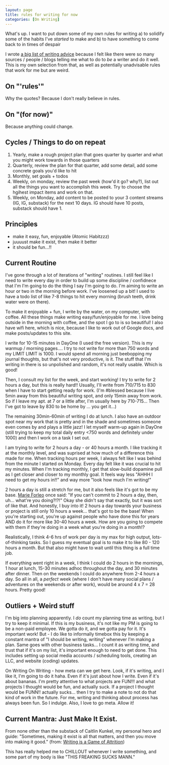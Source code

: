 ```yaml
---
layout: page
title: rules for writing for now
categories: [On Writing]
---
```


What's up. I want to put down some of my own rules for writing 
a) to solidify some of the habits I've _started_ to make and 
b) to have something to come back to in times of despair

I wrote [a big list of writing advice](https://lilya2148.github.io/on%20writing/2025/05/01/writing-advice.html) because I felt like there were so many sources / people / blogs telling me what to do to _be_ a writer and do it well. This is my own selection from that, as well as potentially unadvisable rules that work for me but are weird. 

## On "'rules'"
Why the quotes? Because I don't really believe in rules. 

## On "(for now)"
Because anything could change. 

## Cycles / Things to do on repeat
1. Yearly, make a rough project plan that goes quarter by quarter and what you might work towards in those quarters
2. Quarterly, review the plan for that quarter, add some detail, add some concrete goals you'd like to hit
3. Monthly, set goals + todos
4. Weekly, on monday, review the past week (how'd it go? why?), list out all the things you want to accomplish this week. Try to choose the hgihest impact items and work on that. 
5. Weekly, on Monday, add content to be posted to your 3 content streams (IG, IG, substack) for the next 10 days. IG should have 10 posts, substack should have 1. 

## Principles
- make it easy, fun, enjoyable (Atomic Habitzzz)
- juuuust make it exist, then make it better
- it should be fun...!!

## Current Routine
I've gone through a lot of iterations of "writing" routines. I still feel like I need to write every day in order to build up some discipline / confidnece that I'm I'm going to do the thing I say I'm going to do. I'm aiming to write an hour or two in the morning before work. I've loosened up a bit! I used to have a todo list of like 7-8 things to hit every morning (brush teeth, drink water were on there). 

To make it enjoyable + fun, I write by the water, on my computer, with coffee. All these things make writing easy/fun/enjoyable for me. I love being outside in the morning with coffee, and the spot I go to is so beautiful! I also have wifi here, which is nice, because I like to work out of Google docs, and make posts/updates to this site. 

I write for 10-15 minutes in DayOne (I used the free version). This is my warmup / morning pages.... I try to not write for more than 750 words and my LIMIT LIMIT is 1000. I would spend all morning just beebopping my journal thoughts, but that's not very productive, is it. The stuff that I'm writing in there is so unpolished and random, it's not really usable. Which is good! 

Then, I consult my list for the week, and start working! I try to write for 2 hours a day, but this is really hard!! Usually, I'll write from 710/715 to 830 when I have to start getting ready for work. (I'm #blessed because I live 5min away from this beautiful writing spot, and only 15min away from work. So if I leave my apt. at 7 or a little after, I'm usually here by 710-715... Then I've got to leave by 830 to be home by ... you get it...)

The remaining 30min-60min of writing I do at lunch. I also have an outdoor spot near my work that is pretty and in the shade and sometimes someone even comes by and plays a little jazz! I let myself warm-up again in DayOne (still trying to keep my total daily entry <750 words and definitely under 1000) and then I work on a task I set out. 

I am trying to write for 2 hours a day - or 40 hours a month. I like tracking it at the monthly level, and was suprised at how much of a difference this made for me. When tracking hours per week, I always felt like I was behind from the minute I started on Monday. Every day felt like it was crucial to hit my minutes. When I'm tracking monthly, I get that slow-build dopamine pull as I get closer and closer to my monthly goal. It feels way less "AHHH I need to get my hours in!!" and way more "look how much I'm writing!" 

2 hours a day is still a stretch for me, but it also feels like it's got to be my base. [Marie Forleo](https://www.marieforleo.com/) once said: "If you can't commit to 2 hours a day, then, uh... what're you doing?!?!" Okay she didn't say that exactly, but it was sort of like that. And honestly, I buy into it! 2 hours a day towards your business or project is still only 10 hours a week... that's got to be the base! When you're starting out, you're up against people who have done this for years AND do it for more like 30-40 hours a week. How are you going to compete with them if they're doing in a week what you're doing in a month!? 

Realistically, I think 4-6 hrs of work per day is my max for high output, lots-of-thinking tasks. So I guess my eventual goal is to make it to like 80 - 120 hours a month. But that also might have to wait until this thing is a full time job. 

If everything went right in a week, I think I could do 2 hours in the mornings, 1 hour at lunch, 15-30 minutes adhoc throughout the day, and 30 minutes after dinner. Then on the weekends I could do anywhere from 2-4 hours a day. So all in all, a _perfect_ week (where I don't have many social plans / adventures on the weekends or after work), would be around 4 x 7 = 28 hours. Pretty good! 

## Outliers + Weird stuff
I'm big into planning apparently. I *do* count my planning time as writing, but I try to keep it minimal. If this is my business, it's not like my PM is going to be a non-paid employee. We gotta do it, and we gotta pay for it. It's important work! But - I do like to informally timebox this by keeping a constant mantra of "I should be writing, writing" whenever I'm making a plan. Same goes with other business tasks... I count it as writing time, and trust that if it's on my list, it's important enough to need to get done. This includes setting up social media accounts / scheduling tools, creating an LLC, and website (coding) updates. 

On Writing On Writing - how meta can we get here. Look, if it's writing, and I like it, I'm going to do it haha. Even if it's just about how I write. Even if it's about bananas. I'm pretty attentive to what projects are FUN!!! and what projects I thought would be fun, and actually suck. If a project I thought would be FUNN!! actually sucks... then I try to make a note to not do that kind of work in the future. For me, writing and thinking about process has always been fun. So I indulge. Also, I love to go meta. Allow it! 

## Current Mantra: Just Make It Exist. 
From none other than the substack of Caitlin Kunkel, my personal hero and guide: "Sometimes, making it exist is all that matters, and then you move into making it good." (from: [Writing is a Game of Attrition](https://inputandoutput.substack.com/p/writing-is-a-game-of-attrition))

This has really helped me to CHILLOUT whenever I write something, and some part of my body is like "THIS FREAKING SUCKS MANN." 